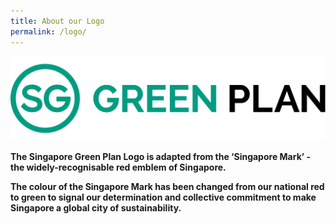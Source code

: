 ```yaml
---
title: About our Logo
permalink: /logo/
---
```


![](/images/sgplogo.svg)

**The Singapore Green Plan Logo is adapted from the ‘Singapore Mark’ - the widely-recognisable red emblem of Singapore.**  

**The colour of the Singapore Mark has been changed from our national red to green to signal our determination and collective commitment to make Singapore a global city of sustainability.**